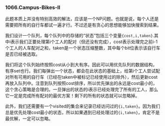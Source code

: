 ### 1066.Campus-Bikes-II

此题本质上并没有特别高效的解法，应该是一个NP问题。也就是说，每个人还是需要把所有的自行车都试一遍才行。不过还是有贪心的思想能够加快搜索到结果。

我们设计一个队列，每个队列中的存储的“状态”包括三个变量```{cost,i,taken}```.其中i表示我们正要处理第i个工人的配对（但还没有完成），cost表示处理完之前i-1个工人的人车配对之和，taken是一个状态压缩整数，其中每个bit位表示该自行车是否已经被选取。

我们将这个队列始终按照cost从小到大有序。因此可以用优先队列的数据结构，有序set也行。我们每弹出一个状态，都会在此状态的基础上，给第i个工人尝试配对所有可用的自行车（已经在taken中被标记已经使用过的除外），然后更新cost再放入队列中。注意到队列按照cost排序，所以优先弹出的永远是cost最小的，这个贪心策略是合理的。一旦弹出的状态的i表示已经处理完了所有的工人，那么它一定是完成所有配对的最优方案！剩下的所有的状态就可以忽略掉。

此外，我们还需要有一个visited的集合来记录已经访问过的```{i,taken}```。因为我们总是优先处理cost最小的状态，所以如果遇到已经处理过的```{i,taken}```，肯定不是最优解，一定可以忽略。
